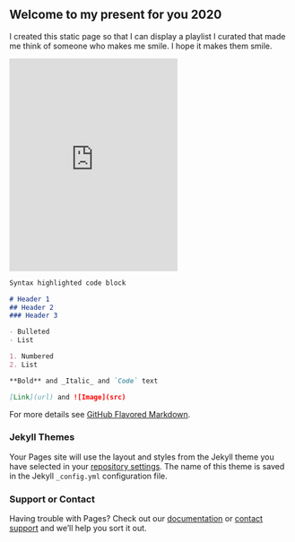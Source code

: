 ## Welcome to my present for you 2020

I created this static page so that I can display a playlist I curated that made me think of someone who makes me smile. I hope it makes them smile. 

<iframe src="https://open.spotify.com/embed/playlist/7fjFcJ7jxsMeuKLJiDc0Yf" width="300" height="380" frameborder="0" allowtransparency="true" allow="encrypted-media"></iframe>


```markdown
Syntax highlighted code block

# Header 1
## Header 2
### Header 3

- Bulleted
- List

1. Numbered
2. List

**Bold** and _Italic_ and `Code` text

[Link](url) and ![Image](src)
```

For more details see [GitHub Flavored Markdown](https://guides.github.com/features/mastering-markdown/).

### Jekyll Themes

Your Pages site will use the layout and styles from the Jekyll theme you have selected in your [repository settings](https://github.com/rlrbspotify/foryou_infinite/settings). The name of this theme is saved in the Jekyll `_config.yml` configuration file.

### Support or Contact

Having trouble with Pages? Check out our [documentation](https://docs.github.com/categories/github-pages-basics/) or [contact support](https://github.com/contact) and we’ll help you sort it out.
